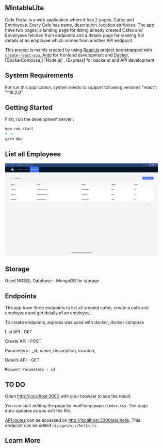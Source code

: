 ## MintableLite
Cafe Portal is a web application where it has 2 pages. Cafes and Employees. Every Cafe has name, description, location attributes.  The app have two pages, a landing page for listing already created Cafes and Employees fetched from endpoints and a details page for viewing full details of an employee which comes from another API endpoint.


This project is mainly created by using [React.js](https://reactjs.org/) project bootstrapped with [`create-react-app`](https://github.com/facebook/create-react-app), [Antd](https://ant.design/) for frontend development and [Docker](https://docs.docker.com/),[DockerCompose,] [Node.js] , [Express] for backend and API development


## System Requirements
For run this application, system needs to support following versions
"react": "^18.2.0",


## Getting Started

First, run the development server :

```bash
npm run start
# or
yarn dev
```

## List all Employees
![alt text](https://github.com/rahunanthanan/Cafe-Portal/blob/main/client/Screenshots/EmployeesPage.png)



## Storage

Used NOSQL Database - MongoDB  for storage


## Endpoints 
The app have three endpoints to list all created cafes, create a cafe and employees and get details of an employee.

To create endpoints, express was used with docker, docker compose

List API : GET
    
Create API : POST
    
   Parameters :   _id, name, description, location, 

Details API - GET
    
    Request Parameters : id



## TO DO


Open [http://localhost:3000](http://localhost:3000) with your browser to see the result.

You can start editing the page by modifying `pages/index.tsx`. The page auto-updates as you edit the file.

[API routes](https://nextjs.org/docs/api-routes/introduction) can be accessed on [http://localhost:3000/api/hello](http://localhost:3000/api/hello). This endpoint can be edited in `pages/api/hello.ts`.



## Learn More



